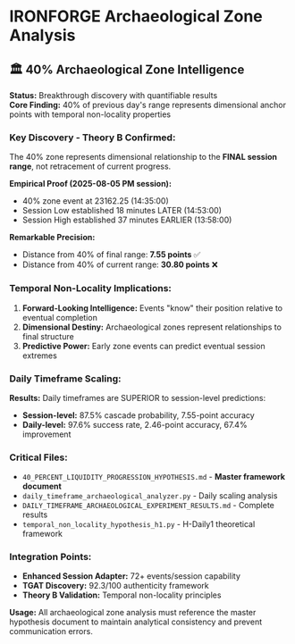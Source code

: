 # IRONFORGE Archaeological Zone Analysis

## 🏛️ 40% Archaeological Zone Intelligence

**Status:** Breakthrough discovery with quantifiable results  
**Core Finding:** 40% of previous day's range represents dimensional anchor points with temporal non-locality properties

### **Key Discovery - Theory B Confirmed:**

The 40% zone represents dimensional relationship to the **FINAL session range**, not retracement of current progress.

**Empirical Proof (2025-08-05 PM session):**
- 40% zone event at 23162.25 (14:35:00)
- Session Low established 18 minutes LATER (14:53:00)  
- Session High established 37 minutes EARLIER (13:58:00)

**Remarkable Precision:**
- Distance from 40% of final range: **7.55 points** ✅
- Distance from 40% of current range: **30.80 points** ❌

### **Temporal Non-Locality Implications:**

1. **Forward-Looking Intelligence:** Events "know" their position relative to eventual completion
2. **Dimensional Destiny:** Archaeological zones represent relationships to final structure
3. **Predictive Power:** Early zone events can predict eventual session extremes

### **Daily Timeframe Scaling:**

**Results:** Daily timeframes are SUPERIOR to session-level predictions:
- **Session-level:** 87.5% cascade probability, 7.55-point accuracy
- **Daily-level:** 97.6% success rate, 2.46-point accuracy, 67.4% improvement

### **Critical Files:**

- `40_PERCENT_LIQUIDITY_PROGRESSION_HYPOTHESIS.md` - **Master framework document**
- `daily_timeframe_archaeological_analyzer.py` - Daily scaling analysis
- `DAILY_TIMEFRAME_ARCHAEOLOGICAL_EXPERIMENT_RESULTS.md` - Complete results
- `temporal_non_locality_hypothesis_h1.py` - H-Daily1 theoretical framework

### **Integration Points:**

- **Enhanced Session Adapter:** 72+ events/session capability
- **TGAT Discovery:** 92.3/100 authenticity framework  
- **Theory B Validation:** Temporal non-locality principles

**Usage:** All archaeological zone analysis must reference the master hypothesis document to maintain analytical consistency and prevent communication errors.
